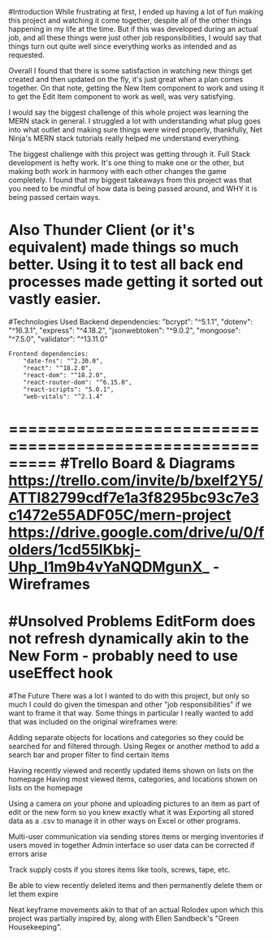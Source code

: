 #Introduction
While frustrating at first, I ended up having a lot of fun making this project and watching it come together, despite all of the other things happening in my life at the time. But if this was developed during an actual job, and all these things were just other job responsibilities, I would say that things turn out quite well since everything works as intended and as requested. 


Overall I found that there is some satisfaction in watching new things get created and then updated on the fly, it's just great when a plan comes together. On that note, getting the New Item component to work and using it to get the Edit Item component to work as well, was very satisfying.

I would say the biggest challenge of this whole project was learning the MERN stack in general. I struggled a lot with understanding what plug goes into what outlet and making sure things were wired properly, thankfully, Net Ninja's MERN stack tutorials really helped me understand everything.

The biggest challenge with this project was getting through it. Full Stack development is hefty work. It's one thing to make one or the other, but making both work in harmony with each other changes the game completely. I found that my biggest takeaways from this project was that you need to be mindful of how data is being passed around, and WHY it is being passed certain ways.

Also Thunder Client (or it's equivalent) made things so much better. Using it to test all back end processes made getting it sorted out vastly easier.
=========================================================
#Technologies Used
    Backend dependencies:
        "bcrypt": "^5.1.1",
        "dotenv": "^16.3.1",
        "express": "^4.18.2",
        "jsonwebtoken": "^9.0.2",
        "mongoose": "^7.5.0",
        "validator": "^13.11.0"

    Frontend dependencies:
        "date-fns": "^2.30.0",
        "react": "^18.2.0",
        "react-dom": "^18.2.0",
        "react-router-dom": "^6.15.0",
        "react-scripts": "5.0.1",
        "web-vitals": "^2.1.4"
=========================================================
#Trello Board & Diagrams
https://trello.com/invite/b/bxelf2Y5/ATTI82799cdf7e1a3f8295bc93c7e3c1472e55ADF05C/mern-project
https://drive.google.com/drive/u/0/folders/1cd55lKbkj-Uhp_l1m9b4vYaNQDMgunX_ - Wireframes
=========================================================
#Unsolved Problems
EditForm does not refresh dynamically akin to the New Form - probably need to use useEffect hook
=========================================================
#The Future
There was a lot I wanted to do with this project, but only so much I could do given the timespan and other "job responsibilities" if we want to frame it that way. Some things in particular I really wanted to add that was included on the original wireframes were:

Adding separate objects for locations and categories so they could be searched for and filtered through.
Using Regex or another method to add a search bar and proper filter to find certain items

Having recently viewed and recently updated items shown on lists on the homepage
Having most viewed items, categories, and locations shown on lists on the homepage

Using a camera on your phone and uploading pictures to an item as part of edit or the new form so you knew exactly what it was
Exporting all stored data as a .csv to manage it in other ways on Excel or other programs.

Multi-user communication via sending stores items or merging inventories if users moved in together
Admin interface so user data can be corrected if errors arise

Track supply costs if you stores items like tools, screws, tape, etc.

Be able to view recently deleted items and then permanently delete them or let them expire

Neat keyframe movements akin to that of an actual Rolodex upon which this project was partially inspired by, along with Ellen Sandbeck's "Green Housekeeping".
